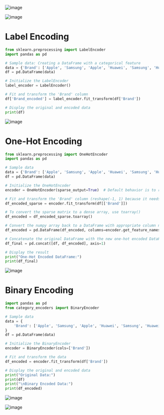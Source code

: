 ![image](https://github.com/user-attachments/assets/01ed8f7d-7645-4704-8a7c-6c3e050117ee)

![image](https://github.com/user-attachments/assets/e772c944-76b8-4afc-8404-cfb8adf44413)

# Label Encoding
```python
from sklearn.preprocessing import LabelEncoder
import pandas as pd

# Sample data: Creating a DataFrame with a categorical feature
data = {'Brand': ['Apple', 'Samsung', 'Apple', 'Huawei', 'Samsung', 'Huawei']}
df = pd.DataFrame(data)

# Initialize the LabelEncoder
label_encoder = LabelEncoder()

# Fit and transform the 'Brand' column
df['Brand_encoded'] = label_encoder.fit_transform(df['Brand'])

# Display the original and encoded data
print(df)
```
![image](https://github.com/user-attachments/assets/5745e154-9f95-48db-9903-484d116a5912)

# One-Hot Encoding

```python
from sklearn.preprocessing import OneHotEncoder
import pandas as pd

# Sample data
data = {'Brand': ['Apple', 'Samsung', 'Apple', 'Huawei', 'Samsung', 'Huawei']}
df = pd.DataFrame(data)

# Initialize the OneHotEncoder
encoder = OneHotEncoder(sparse_output=True)  # Default behavior is to return a sparse matrix

# Fit and transform the 'Brand' column (reshape(-1, 1) because it needs to be 2D)
df_encoded_sparse = encoder.fit_transform(df[['Brand']])

# To convert the sparse matrix to a dense array, use toarray()
df_encoded = df_encoded_sparse.toarray()

# Convert the numpy array back to a DataFrame with appropriate column names
df_encoded = pd.DataFrame(df_encoded, columns=encoder.get_feature_names_out(['Brand']))

# Concatenate the original DataFrame with the new one-hot encoded DataFrame
df_final = pd.concat([df, df_encoded], axis=1)

# Display the result
print("One-Hot Encoded DataFrame:")
print(df_final)

```
![image](https://github.com/user-attachments/assets/40bf7b37-0312-458f-adf3-2e01a0330d96)

# Binary Encoding

```python
import pandas as pd
from category_encoders import BinaryEncoder

# Sample data
data = {
    'Brand': ['Apple', 'Samsung', 'Apple', 'Huawei', 'Samsung', 'Huawei', 'Xiaomi', 'Apple', 'Xiaomi', 'OnePlus']
}
df = pd.DataFrame(data)

# Initialize the BinaryEncoder
encoder = BinaryEncoder(cols=['Brand'])

# Fit and transform the data
df_encoded = encoder.fit_transform(df['Brand'])

# Display the original and encoded data
print("Original Data:")
print(df)
print("\nBinary Encoded Data:")
print(df_encoded)
```
![image](https://github.com/user-attachments/assets/36ff6b9a-6801-4d38-89e1-62b67bdc9889)

![image](https://github.com/user-attachments/assets/d87597da-48a6-4d3b-bdf9-84433cc16f55)
